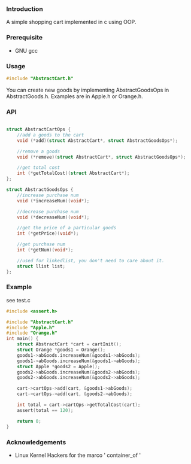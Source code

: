 ### Introduction

A simple shopping cart implemented in c using OOP.

### Prerequisite

-   GNU gcc

### Usage

```c
#include "AbstractCart.h"

```

You can create new goods by implementing AbstractGoodsOps in AbstractGoods.h.
Examples are in Apple.h or Orange.h.

### API

```c

struct AbstractCartOps {
    //add a goods to the cart
    void (*add)(struct AbstractCart*, struct AbstractGoodsOps*);

    //remove a goods
    void (*remove)(struct AbstractCart*, struct AbstractGoodsOps*);

    //get total cost
    int (*getTotalCost)(struct AbstractCart*);
};

struct AbstractGoodsOps {
    //increase purchase num
    void (*increaseNum)(void*);

    //decrease purchase num
    void (*decreaseNum)(void*);

    //get the price of a particular goods
    int (*getPrice)(void*);

    //get purchase num
    int (*getNum)(void*);

    //used for linkedlist, you don't need to care about it.
    struct llist list;
};

```

### Example

see test.c

```c
#include <assert.h>

#include "AbstractCart.h"
#include "Apple.h"
#include "Orange.h"
int main() {
    struct AbstractCart *cart = cartInit();
    struct Orange *goods1 = Orange();
    goods1->abGoods.increaseNum(&goods1->abGoods);
    goods1->abGoods.increaseNum(&goods1->abGoods);
    struct Apple *goods2 = Apple();
    goods2->abGoods.increaseNum(&goods2->abGoods);
    goods2->abGoods.increaseNum(&goods2->abGoods);

    cart->cartOps->add(cart, &goods1->abGoods);
    cart->cartOps->add(cart, &goods2->abGoods);

    int total = cart->cartOps->getTotalCost(cart);
    assert(total == 120);

    return 0;
}
```

### Acknowledgements

-   Linux Kernel Hackers for the marco ' container_of '
